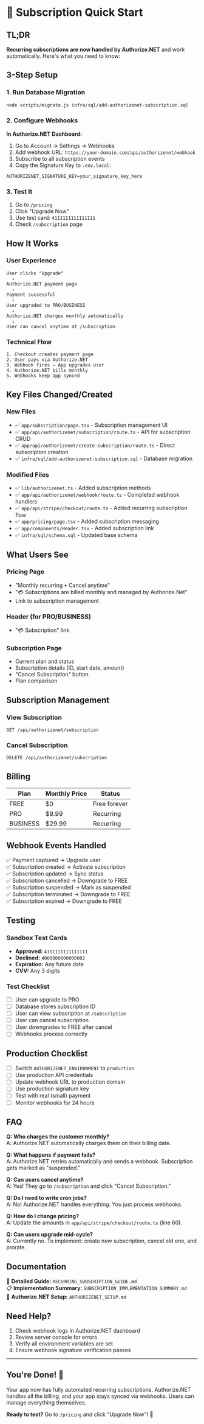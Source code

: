 # 🚀 Subscription Quick Start

## TL;DR

**Recurring subscriptions are now handled by Authorize.NET** and work automatically. Here's what you need to know:

## 3-Step Setup

### 1. Run Database Migration

```bash
node scripts/migrate.js infra/sql/add-authorizenet-subscription.sql
```

### 2. Configure Webhooks

**In Authorize.NET Dashboard:**
1. Go to Account → Settings → Webhooks
2. Add webhook URL: `https://your-domain.com/api/authorizenet/webhook`
3. Subscribe to all subscription events
4. Copy the Signature Key to `.env.local`:

```env
AUTHORIZENET_SIGNATURE_KEY=your_signature_key_here
```

### 3. Test It

1. Go to `/pricing`
2. Click "Upgrade Now"
3. Use test card: `4111111111111111`
4. Check `/subscription` page

## How It Works

### User Experience

```
User clicks "Upgrade" 
  ↓
Authorize.NET payment page
  ↓
Payment successful
  ↓
User upgraded to PRO/BUSINESS
  ↓
Authorize.NET charges monthly automatically
  ↓
User can cancel anytime at /subscription
```

### Technical Flow

```
1. Checkout creates payment page
2. User pays via Authorize.NET
3. Webhook fires → App upgrades user
4. Authorize.NET bills monthly
5. Webhooks keep app synced
```

## Key Files Changed/Created

### New Files
- ✅ `app/subscription/page.tsx` - Subscription management UI
- ✅ `app/api/authorizenet/subscription/route.ts` - API for subscription CRUD
- ✅ `app/api/authorizenet/create-subscription/route.ts` - Direct subscription creation
- ✅ `infra/sql/add-authorizenet-subscription.sql` - Database migration

### Modified Files
- ✅ `lib/authorizenet.ts` - Added subscription methods
- ✅ `app/api/authorizenet/webhook/route.ts` - Completed webhook handlers
- ✅ `app/api/stripe/checkout/route.ts` - Added recurring subscription flow
- ✅ `app/pricing/page.tsx` - Added subscription messaging
- ✅ `app/components/Header.tsx` - Added subscription link
- ✅ `infra/sql/schema.sql` - Updated base schema

## What Users See

### Pricing Page
- "Monthly recurring • Cancel anytime"
- "💳 Subscriptions are billed monthly and managed by Authorize.Net"
- Link to subscription management

### Header (for PRO/BUSINESS)
- "💳 Subscription" link

### Subscription Page
- Current plan and status
- Subscription details (ID, start date, amount)
- "Cancel Subscription" button
- Plan comparison

## Subscription Management

### View Subscription
```
GET /api/authorizenet/subscription
```

### Cancel Subscription
```
DELETE /api/authorizenet/subscription
```

## Billing

| Plan | Monthly Price | Status |
|------|--------------|--------|
| FREE | $0 | Free forever |
| PRO | $9.99 | Recurring |
| BUSINESS | $29.99 | Recurring |

## Webhook Events Handled

✅ Payment captured → Upgrade user  
✅ Subscription created → Activate subscription  
✅ Subscription updated → Sync status  
✅ Subscription cancelled → Downgrade to FREE  
✅ Subscription suspended → Mark as suspended  
✅ Subscription terminated → Downgrade to FREE  
✅ Subscription expired → Downgrade to FREE  

## Testing

### Sandbox Test Cards
- **Approved:** `4111111111111111`
- **Declined:** `4000000000000002`
- **Expiration:** Any future date
- **CVV:** Any 3 digits

### Test Checklist
- [ ] User can upgrade to PRO
- [ ] Database stores subscription ID
- [ ] User can view subscription at `/subscription`
- [ ] User can cancel subscription
- [ ] User downgrades to FREE after cancel
- [ ] Webhooks process correctly

## Production Checklist

- [ ] Switch `AUTHORIZENET_ENVIRONMENT` to `production`
- [ ] Use production API credentials
- [ ] Update webhook URL to production domain
- [ ] Use production signature key
- [ ] Test with real (small) payment
- [ ] Monitor webhooks for 24 hours

## FAQ

**Q: Who charges the customer monthly?**  
A: Authorize.NET automatically charges them on their billing date.

**Q: What happens if payment fails?**  
A: Authorize.NET retries automatically and sends a webhook. Subscription gets marked as "suspended."

**Q: Can users cancel anytime?**  
A: Yes! They go to `/subscription` and click "Cancel Subscription."

**Q: Do I need to write cron jobs?**  
A: No! Authorize.NET handles everything. You just process webhooks.

**Q: How do I change pricing?**  
A: Update the amounts in `app/api/stripe/checkout/route.ts` (line 60).

**Q: Can users upgrade mid-cycle?**  
A: Currently no. To implement: create new subscription, cancel old one, and prorate.

## Documentation

📖 **Detailed Guide:** `RECURRING_SUBSCRIPTION_GUIDE.md`  
📋 **Implementation Summary:** `SUBSCRIPTION_IMPLEMENTATION_SUMMARY.md`  
🔧 **Authorize.NET Setup:** `AUTHORIZENET_SETUP.md`

## Need Help?

1. Check webhook logs in Authorize.NET dashboard
2. Review server console for errors
3. Verify all environment variables are set
4. Ensure webhook signature verification passes

---

## You're Done! 🎉

Your app now has fully automated recurring subscriptions. Authorize.NET handles all the billing, and your app stays synced via webhooks. Users can manage everything themselves.

**Ready to test?** Go to `/pricing` and click "Upgrade Now"! 🚀

